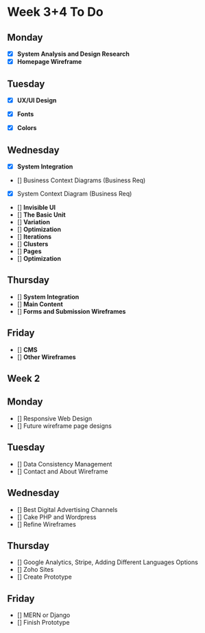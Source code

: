 # Week 3+4 To Do

## Monday
- [x] **System Analysis and Design Research**
- [x] **Homepage Wireframe**

## Tuesday
- [x] **UX/UI Design**
- [x] **Fonts**
- [x] **Colors**


## Wednesday
- [X] **System Integration**
- [] Business Context Diagrams (Business Req)
- [X] System Context Diagram (Business Req)
- [] **Invisible UI**
- [] **The Basic Unit**
- [] **Variation**
- [] **Optimization**
- [] **Iterations**
- [] **Clusters**
- [] **Pages**
- [] **Optimization**

## Thursday
- [] **System Integration**
- [] **Main Content**
- [] **Forms and Submission Wireframes**

## Friday
- [] **CMS**
- [] **Other Wireframes**

## Week 2
## Monday
- [] Responsive Web Design
- [] Future wireframe page designs

## Tuesday
- [] Data Consistency Management
- [] Contact and About Wireframe

## Wednesday
- [] Best Digital Advertising Channels
- [] Cake PHP and Wordpress
- [] Refine Wireframes

## Thursday
- [] Google Analytics, Stripe, Adding Different Languages Options
- [] Zoho Sites
- [] Create Prototype

## Friday
- [] MERN or Django
- [] Finish Prototype

